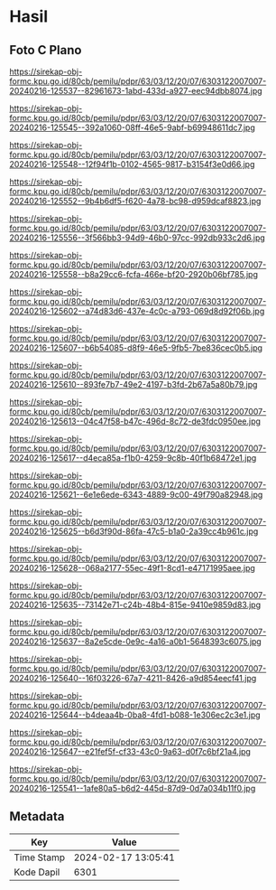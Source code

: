 # Hasil

## Foto C Plano

https://sirekap-obj-formc.kpu.go.id/80cb/pemilu/pdpr/63/03/12/20/07/6303122007007-20240216-125537--82961673-1abd-433d-a927-eec94dbb8074.jpg

https://sirekap-obj-formc.kpu.go.id/80cb/pemilu/pdpr/63/03/12/20/07/6303122007007-20240216-125545--392a1060-08ff-46e5-9abf-b69948611dc7.jpg

https://sirekap-obj-formc.kpu.go.id/80cb/pemilu/pdpr/63/03/12/20/07/6303122007007-20240216-125548--12f94f1b-0102-4565-9817-b3154f3e0d66.jpg

https://sirekap-obj-formc.kpu.go.id/80cb/pemilu/pdpr/63/03/12/20/07/6303122007007-20240216-125552--9b4b6df5-f620-4a78-bc98-d959dcaf8823.jpg

https://sirekap-obj-formc.kpu.go.id/80cb/pemilu/pdpr/63/03/12/20/07/6303122007007-20240216-125556--3f566bb3-94d9-46b0-97cc-992db933c2d6.jpg

https://sirekap-obj-formc.kpu.go.id/80cb/pemilu/pdpr/63/03/12/20/07/6303122007007-20240216-125558--b8a29cc6-fcfa-466e-bf20-2920b06bf785.jpg

https://sirekap-obj-formc.kpu.go.id/80cb/pemilu/pdpr/63/03/12/20/07/6303122007007-20240216-125602--a74d83d6-437e-4c0c-a793-069d8d92f06b.jpg

https://sirekap-obj-formc.kpu.go.id/80cb/pemilu/pdpr/63/03/12/20/07/6303122007007-20240216-125607--b6b54085-d8f9-46e5-9fb5-7be836cec0b5.jpg

https://sirekap-obj-formc.kpu.go.id/80cb/pemilu/pdpr/63/03/12/20/07/6303122007007-20240216-125610--893fe7b7-49e2-4197-b3fd-2b67a5a80b79.jpg

https://sirekap-obj-formc.kpu.go.id/80cb/pemilu/pdpr/63/03/12/20/07/6303122007007-20240216-125613--04c47f58-b47c-496d-8c72-de3fdc0950ee.jpg

https://sirekap-obj-formc.kpu.go.id/80cb/pemilu/pdpr/63/03/12/20/07/6303122007007-20240216-125617--d4eca85a-f1b0-4259-9c8b-40f1b68472e1.jpg

https://sirekap-obj-formc.kpu.go.id/80cb/pemilu/pdpr/63/03/12/20/07/6303122007007-20240216-125621--6e1e6ede-6343-4889-9c00-49f790a82948.jpg

https://sirekap-obj-formc.kpu.go.id/80cb/pemilu/pdpr/63/03/12/20/07/6303122007007-20240216-125625--b6d3f90d-86fa-47c5-b1a0-2a39cc4b961c.jpg

https://sirekap-obj-formc.kpu.go.id/80cb/pemilu/pdpr/63/03/12/20/07/6303122007007-20240216-125628--068a2177-55ec-49f1-8cd1-e47171995aee.jpg

https://sirekap-obj-formc.kpu.go.id/80cb/pemilu/pdpr/63/03/12/20/07/6303122007007-20240216-125635--73142e71-c24b-48b4-815e-9410e9859d83.jpg

https://sirekap-obj-formc.kpu.go.id/80cb/pemilu/pdpr/63/03/12/20/07/6303122007007-20240216-125637--8a2e5cde-0e9c-4a16-a0b1-5648393c6075.jpg

https://sirekap-obj-formc.kpu.go.id/80cb/pemilu/pdpr/63/03/12/20/07/6303122007007-20240216-125640--16f03226-67a7-4211-8426-a9d854eecf41.jpg

https://sirekap-obj-formc.kpu.go.id/80cb/pemilu/pdpr/63/03/12/20/07/6303122007007-20240216-125644--b4deaa4b-0ba8-4fd1-b088-1e306ec2c3e1.jpg

https://sirekap-obj-formc.kpu.go.id/80cb/pemilu/pdpr/63/03/12/20/07/6303122007007-20240216-125647--e21fef5f-cf33-43c0-9a63-d0f7c6bf21a4.jpg

https://sirekap-obj-formc.kpu.go.id/80cb/pemilu/pdpr/63/03/12/20/07/6303122007007-20240216-125541--1afe80a5-b6d2-445d-87d9-0d7a034b11f0.jpg


## Metadata

| Key        | Value               |
| ---------- | ------------------- |
| Time Stamp | 2024-02-17 13:05:41 |
| Kode Dapil | 6301                |



